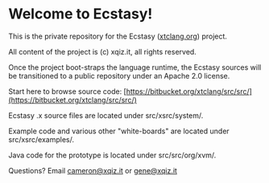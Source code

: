 # Welcome to Ecstasy! #

This is the private repository for the Ecstasy ([xtclang.org](http://xtclang.org/)) project.

All content of the project is (c) xqiz.it, all rights reserved.

Once the project boot-straps the language runtime, the Ecstasy sources will be transitioned to a public repository under an Apache 2.0 license.

Start here to browse source code: [https://bitbucket.org/xtclang/src/src/](https://bitbucket.org/xtclang/src/src/)

Ecstasy .x source files are located under src/xsrc/system/.

Example code and various other "white-boards" are located under src/xsrc/examples/.

Java code for the prototype is located under src/src/org/xvm/.

Questions? Email [cameron@xqiz.it](mailto:cameron@xqiz.it) or [gene@xqiz.it](mailto:gene@xqiz.it)